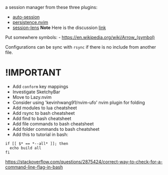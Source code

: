a session manager from these three plugins:
- [auto-session](https://github.com/rmagatti/auto-session)
- [persistence.nvim](https://github.com/folke/persistence.nvim)
- [session-lens](https://github.com/rmagatti/session-lens)
**Note** Here is the discussion [link](https://www.reddit.com/r/neovim/comments/szis80/which_session_manager_for_nvim/)

Put somewhere symbols:
    - https://en.wikipedia.org/wiki/Arrow_(symbol)


Configurations can be sync with `rsync` if there is no include from another file.

# !IMPORTANT 
- Add `conform` key mappings
- Investigate SketchyBar
- Move to Lazy.nvim
- Consider using 'kevinhwang91/nvim-ufo' nvim plugin for folding
- Add modules to lua cheatsheet
- Add rsync to bash cheatsheet
- Add find to bash cheatsheet
- Add file commands to bash cheatsheet
- Add folder commands to bash cheatsheet
- Add this to tutorial in bash:
```
if [[ $* == *--all* ]]; then 
  echo build all
fi
```
https://stackoverflow.com/questions/2875424/correct-way-to-check-for-a-command-line-flag-in-bash
